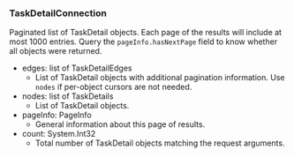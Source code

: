 ### TaskDetailConnection
Paginated list of TaskDetail objects. Each page of the results will include at most 1000 entries. Query the `pageInfo.hasNextPage` field to know whether all objects were returned.

- edges: list of TaskDetailEdges
  - List of TaskDetail objects with additional pagination information. Use `nodes` if per-object cursors are not needed.
- nodes: list of TaskDetails
  - List of TaskDetail objects.
- pageInfo: PageInfo
  - General information about this page of results.
- count: System.Int32
  - Total number of TaskDetail objects matching the request arguments.
